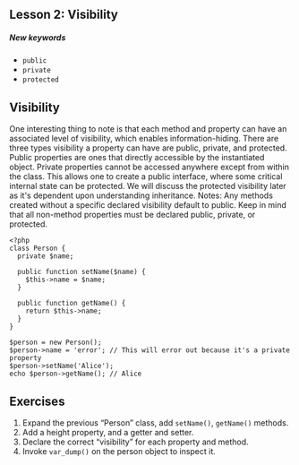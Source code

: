 ## Lesson 2: Visibility

##### New keywords
- `public`
- `private`
- `protected`

## Visibility

One interesting thing to note is that each method and property can have an associated level of visibility, which enables information-hiding. There are three types visibility a property can have are public, private, and protected.
Public properties are ones that directly accessible by the instantiated object.
Private properties cannot be accessed anywhere except from within the class. This allows one to create a public interface, where some critical internal state can be protected.
We will discuss the protected visibility later as it's dependent upon understanding inheritance.
Notes: Any methods created without a specific declared visibility default to public. Keep in mind that all non-method properties must be declared public, private, or protected.

```
<?php
class Person {
  private $name;

  public function setName($name) {
    $this->name = $name;
  }

  public function getName() {
    return $this->name;
  }
}

$person = new Person();
$person->name = 'error'; // This will error out because it's a private property
$person->setName('Alice');
echo $person->getName(); // Alice
```

## Exercises

1. Expand the previous “Person” class, add `setName()`, `getName()` methods.
2. Add a height property, and a getter and setter.
3. Declare the correct “visibility” for each property and method.
4. Invoke `var_dump()` on the person object to inspect it.
